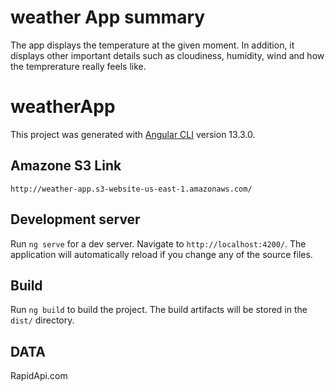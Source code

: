 # weather App summary

The app displays the temperature at the given moment. In addition, it displays other important details such as cloudiness, humidity, wind and how the temprerature really feels like.

# weatherApp

This project was generated with [Angular CLI](https://github.com/angular/angular-cli) version 13.3.0.

## Amazone S3 Link

`http://weather-app.s3-website-us-east-1.amazonaws.com/`

## Development server

Run `ng serve` for a dev server. Navigate to `http://localhost:4200/`. The application will automatically reload if you change any of the source files.

## Build

Run `ng build` to build the project. The build artifacts will be stored in the `dist/` directory.

## DATA

RapidApi.com
